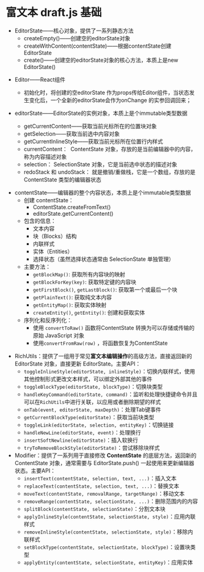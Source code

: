 # 富文本 draft.js 基础
* EditorState——核心对象，提供了一系列静态方法
	* createEmpty()——创建空的editorState对象
	* createWithContent(contentState)——根据contentState创建EditorState
	* create()——创建空的editorState对象的核心方法，本质上是new EditorState()
- Editor——React组件
	- 初始化时，将创建的空editorState 作为props传给Editor组件，当状态发生变化后，一个全新的editorState会作为onChange 的实参回调回来；

- editorState——EditorState的实例对象，本质上是个immutable类型数据
	* getCurrentContent——获取当前光标所在的位置块对象
	* getSelection——获取当前选中内容对象
	* getCurrentInlineStyle——获取当前光标所在位置行内样式
	* currentContent：  ContentState 对象，存放的是当前编辑器中的内容，称为内容描述对象
	* selection： SelectionState 对象，它是当前选中状态的描述对象
	* redoStack 和 undoStack： 就是撤销/重做栈，它是一个数组，存放的是 ContentState 类型的编辑器状态
* contentState——编辑器的整个内容状态，本质上是个immutable类型数据
	* 创建 contentState：
		* ContentState.createFromText()
		* editorState.getCurrentContent()
	* 包含的信息：
		- 文本内容 
		- 块（Blocks）结构
		- 内联样式
		- 实体（Entities）
		- 选择状态（虽然选择状态通常由 SelectionState 单独管理）
	- 主要方法：
		- `getBlockMap()`: 获取所有内容块的映射
		- `getBlockForKey(key)`: 获取特定键的内容块
		- `getFirstBlock()`, `getLastBlock()`: 获取第一个或最后一个块
		- `getPlainText()`: 获取纯文本内容
		- `getEntityMap()`: 获取实体映射
		- `createEntity()`, `getEntity()`: 创建和获取实体
	- 序列化和反序列化： 
		- 使用 `convertToRaw()` 函数将ContentState 转换为可以存储或传输的原始 JavaScript 对象
		- 使用`convertFromRaw(row)` ，将函数恢复为ContentState

- RichUtils：提供了一组用于常见**富文本编辑操作**的高级方法，直接返回新的 EditorState 对象，直接更新 EditorState。主要API：
	- `toggleInlineStyle(editorState, inlineStyle)`：切换内联样式，使用其他控制形式更改文本样式，可以绑定外部其他的事件
	- `toggleBlockType(editorState, blockType)`：切换块类型
	- `handleKeyCommand(editorState, command)`：监听和处理快捷键命令并且可以在`RichUtils`中进行关联，以应用或者删除期望的样式
	- `onTab(event, editorState, maxDepth)`：处理Tab键事件
	- `getCurrentBlockType(editorState)`：获取当前块类型
	- `toggleLink(editorState, selection, entityKey)`：切换链接
	- `handleNewLine(editorState, event)`：处理换行
	- `insertSoftNewline(editorState)`：插入软换行
	- `tryToRemoveBlockStyle(editorState)`：尝试移除块样式
- Modifier：提供了一系列用于直接修改 **ContentState** 的底层方法，返回新的 ContentState 对象，通常需要与 EditorState.push() 一起使用来更新编辑器状态。主要API：
	- `insertText(contentState, selection, text, ...)`：插入文本
	- `replaceText(contentState, selection, text, ...)`：替换文本
	- `moveText(contentState, removalRange, targetRange)`：移动文本
	- `removeRange(contentState, selectionState, ...)`：删除范围内的内容
	- `splitBlock(contentState, selectionState)`：分割文本块
	- `applyInlineStyle(contentState, selectionState, style)`：应用内联样式
	- `removeInlineStyle(contentState, selectionState, style)`：移除内联样式
	- `setBlockType(contentState, selectionState, blockType)`：设置块类型
	- `applyEntity(contentState, selectionState, entityKey)`：应用实体
